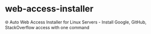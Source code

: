 # web-access-installer
🌐 Auto Web Access Installer for Linux Servers - Install Google, GitHub, StackOverflow access with one command
